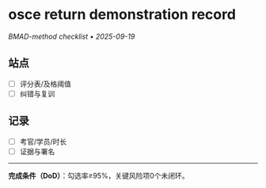 # osce return demonstration record

_BMAD-method checklist • 2025-09-19_

## 站点

- [ ] 评分表/及格阈值
- [ ] 纠错与复训

## 记录

- [ ] 考官/学员/时长
- [ ] 证据与署名

---

**完成条件（DoD）**：勾选率≥95%，关键风险项0个未闭环。
